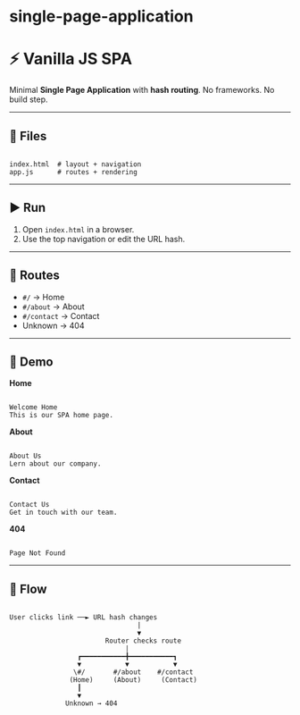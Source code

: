 # single-page-application
# &#9889; Vanilla JS SPA

Minimal **Single Page Application** with **hash routing**.
No frameworks. No build step.

---

## &#128194; Files

```

index.html  # layout + navigation
app.js      # routes + rendering

```

---

## &#9654; Run

1. Open `index.html` in a browser.
2. Use the top navigation or edit the URL hash.

---

## &#128270; Routes

- `#/` &#8594; Home
- `#/about` &#8594; About
- `#/contact` &#8594; Contact
- Unknown &#8594; 404

---

## &#128248; Demo

**Home**
```

Welcome Home
This is our SPA home page.

```

**About**
```

About Us
Lern about our company.

```

**Contact**
```

Contact Us
Get in touch with our team.

```

**404**
```

Page Not Found

```

---

## &#128256; Flow

```

User clicks link ──► URL hash changes
                                |
                                ▼
                        Router checks route    
                             |
                 ┏━━━━━━━━━━━╋━━━━━━━━━━━┓  
                 ▼           ▼           ▼  
                \#/       #/about    #/contact 
               (Home)     (About)     (Contact)                     
                 ┃
                 ▼
              Unknown → 404

```